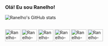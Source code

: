 ### Olá! Eu sou Ranelho!

![Ranelho's GitHub stats](https://github-readme-stats.vercel.app/api?username=ranelho&show_icons=true&theme=transparent)

<div style="display: inline_block"><br>
  
  <img align="center" alt="Ranelho-Java" height="40" width="50" src="https://cdn.jsdelivr.net/gh/devicons/devicon/icons/java/java-plain-wordmark.svg">
  <img align="center" alt="Ranelho-Java" height="40" width="50" src="https://cdn.jsdelivr.net/gh/devicons/devicon/icons/spring/spring-plain-wordmark.svg">
  <img align="center" alt="Ranelho-Java" height="40" width="50" src="https://cdn.jsdelivr.net/gh/devicons/devicon/icons/postgresql/postgresql-original.svg">
  <img align="center" alt="Ranelho-Java" height="40" width="50" src="https://cdn.jsdelivr.net/gh/devicons/devicon/icons/mysql/mysql-original-wordmark.svg">
  <img align="center" alt="Ranelho-Java" height="40" width="50" src="https://cdn.jsdelivr.net/gh/devicons/devicon/icons/mongodb/mongodb-original.svg">
  <img align="center" alt="Ranelho-Java" height="40" width="50" src="https://cdn.jsdelivr.net/gh/devicons/devicon/icons/docker/docker-plain-wordmark.svg">

</div>

<!--
**ranelho/ranelho** is a ✨ _special_ ✨ repository because its `README.md` (this file) appears on your GitHub profile.

Here are some ideas to get you started:

- 🔭 I’m currently working on ...
- 🌱 I’m currently learning ...
- 👯 I’m looking to collaborate on ...
- 🤔 I’m looking for help with ...
- 💬 Ask me about ...
- 📫 How to reach me: ...
- 😄 Pronouns: ...
- ⚡ Fun fact: ...
-->
